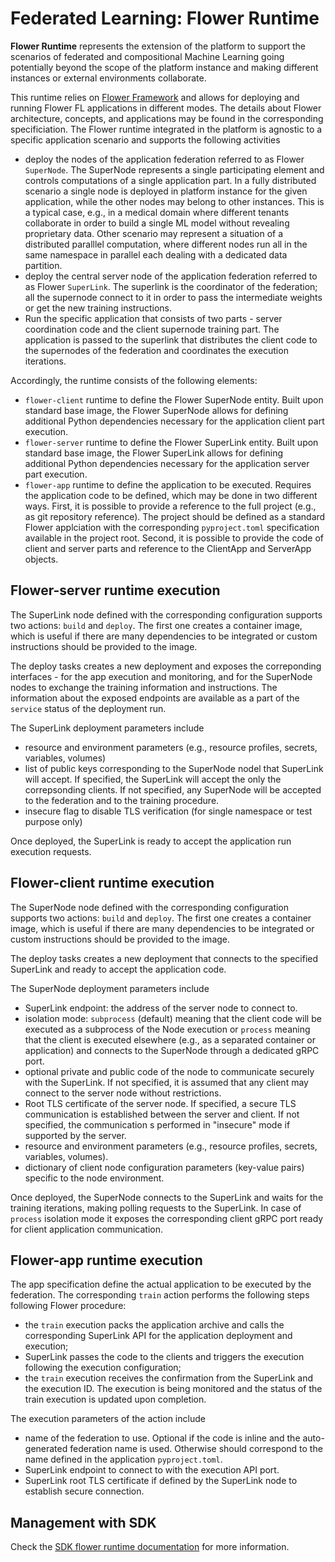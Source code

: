 # Federated Learning: Flower Runtime

**Flower Runtime** represents the extension of the platform to support the scenarios of federated and compositional Machine Learning going potentially beyond the scope of the platform instance and making different instances or external environments collaborate.

This runtime relies on [Flower Framework](https://flower.ai/) and allows for deploying and running Flower FL applications in different modes. The details about Flower architecture, concepts, and applications may be found in the corresponding specificiation. The Flower runtime integrated in the platform is agnostic to a specific application scenario and supports the following activities

- deploy the nodes of the application federation referred to as Flower ``SuperNode``. The SuperNode represents a single participating element and controls computations of a single application part. In a fully distributed scenario a single node is deployed in platform instance for the given application, while the other nodes may belong to other instances. This is a typical case, e.g., in a medical domain where different tenants collaborate in order to build a single ML model without revealing proprietary data. Other scenario may represent a situation of a distributed paralllel computation, where different nodes run all in the same namespace in parallel each dealing with a dedicated data partition. 
- deploy the central server node of the  application federation referred to as Flower ``SuperLink``. The superlink is the coordinator of the federation; all the supernode connect to it in order to pass the intermediate weights or get the new training instructions. 
- Run the specific application that consists of two parts - server coordination code and the client supernode training part. The application is passed to the superlink that distributes the client code to the supernodes of the federation and coordinates the execution iterations.

Accordingly, the runtime consists of the following elements: 

- ``flower-client`` runtime to define the Flower SuperNode entity. Built upon standard base image, the Flower SuperNode allows for defining additional Python dependencies necessary for the application client part execution.
- ``flower-server`` runtime to define the Flower SuperLink entity. Built upon standard base image, the Flower SuperLink allows for defining additional Python dependencies necessary for the application server part execution.
- ``flower-app`` runtime to define the application to be executed. Requires the application code to be defined, which may be done in two different ways. First, it is possible to provide a reference to the full project (e.g., as git repository reference). The project should be defined as a standard Flower applciation with the corresponding ``pyproject.toml`` specification available in the project root. Second, it is possible to provide the code of client and server parts and reference to the ClientApp and ServerApp objects.

## Flower-server runtime execution

The SuperLink node defined with the corresponding configuration supports two actions: ``build`` and ``deploy``.  The first one creates a container image, which is useful if there are many dependencies to be integrated or custom instructions should be provided to the image.

The deploy tasks creates a new deployment and exposes the correponding interfaces - for the app execution and monitoring, and for the SuperNode nodes to exchange the training information and instructions. The information about the exposed endpoints are available as a part of the ``service`` status of the deployment run. 

The SuperLink deployment parameters include
- resource and environment parameters (e.g., resource profiles, secrets, variables, volumes)
- list of public keys corresponding to the SuperNode nodel that SuperLink will accept. If specified, the SuperLink will accept the only the correpsonding clients. If not specified, any SuperNode will be accepted to the federation and to the training procedure.
- insecure flag to disable TLS verification (for single namespace or test purpose only)

Once deployed, the SuperLink is ready to accept the application run execution requests.

## Flower-client runtime execution

The SuperNode node defined with the corresponding configuration supports two actions: ``build`` and ``deploy``.  The first one creates a container image, which is useful if there are many dependencies to be integrated or custom instructions should be provided to the image.

The deploy tasks creates a new deployment that connects to the specified SuperLink and ready to accept the application code.

The SuperNode deployment parameters include

- SuperLink endpoint: the address of the server node to connect to. 
- isolation mode: ``subprocess`` (default) meaning that the client code will be executed as a subprocess of the Node execution or ``process`` meaning that the client is executed elsewhere (e.g., as a separated container or application) and connects to the SuperNode through a dedicated gRPC port.
- optional private and public code of the node to communicate securely with the SuperLink. If not specified, it is assumed that any client may connect to the server node without restrictions.
- Root TLS certificate of the server node. If specified, a secure TLS communication is established between the server and client. If not specified, the communication s performed in "insecure" mode if supported by the server.
- resource and environment parameters (e.g., resource profiles, secrets, variables, volumes).
- dictionary of client node configuration parameters (key-value pairs) specific to the node environment.

Once deployed, the SuperNode connects to the SuperLink and waits for the training iterations, making polling requests to the SuperLink. In case of ``process`` isolation mode it exposes the corresponding client gRPC port ready for client application communication.

## Flower-app runtime execution

The app specification define the actual application to be executed by the federation. The corresponding ``train`` action performs the following steps following Flower procedure:

- the ``train`` execution packs the application archive and calls the corresponding SuperLink API for the application deployment and execution;
- SuperLink passes the code to the clients and triggers the execution following the execution configuration;
- the ``train`` execution receives the confirmation from the SuperLink and the execution ID. The execution is being monitored and the status of the train execution is updated upon completion.

The execution parameters of the action include

- name of the federation to use. Optional if the code is inline and the auto-generated federation name is used. Otherwise should correspond to the name defined in the application ``pyproject.toml``.
- SuperLink endpoint to connect to with the execution API port.
- SuperLink root TLS certificate if defined by the SuperLink node to establish secure connection. 

## Management with SDK

Check the [SDK flower runtime documentation](https://scc-digitalhub.github.io/sdk-docs/reference/runtimes/flower/overview/) for more information.
